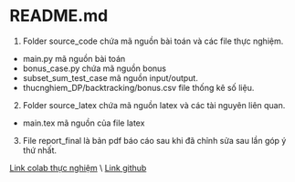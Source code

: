 # README.md

1. Folder source_code chứa mã nguồn bài toán và các file thực nghiệm.
  * main.py mã nguồn bài toán
  * bonus_case.py chứa mã nguồn bonus
  * subset_sum_test_case mã nguồn input/output.
  * thucnghiem_DP/backtracking/bonus.csv file thống kê số liệu.
2. Folder source_latex chứa mã nguồn latex và các tài nguyên liên quan.
  * main.tex mã nguồn của file latex
3. File report_final là bản pdf báo cáo sau khi đã chỉnh sửa sau lần góp ý thứ nhất.

[Link colab thực nghiệm](https://colab.research.google.com/drive/1qFpFmxgtAslSV1RNRYkNBjazqzUCSQDE?usp=sharing) \\
[Link github](https://github.com/thinhtrung78/algorithm/tree/master)
